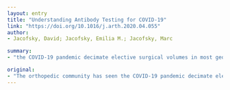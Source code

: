 ```yaml
---
layout: entry
title: "Understanding Antibody Testing for COVID-19"
link: "https://doi.org/10.1016/j.arth.2020.04.055"
author:
- Jacofsky, David; Jacofsky, Emilia M.; Jacofsky, Marc

summary:
- "the COVID-19 pandemic decimate elective surgical volumes in most geographies. Many believe testing for the presence of antibodies on a widespread scale could drive evidence-based decision making. Education about the role and science of such testing is critically important for programs to be effectively understood and managed. Testing for antibodies on an individual and societal scale could help drive evidence based decision-making. Students are concerned about how to appropriately begin to return to work and community activity in a safe and responsible manner."

original:
- "The orthopedic community has seen the COVID-19 pandemic decimate elective surgical volumes in most geographies. Patients and essential workers, such as healthcare providers, remain rightfully concerned about how to appropriately begin to return to work and community activity in a safe and responsible manner. Many believe that testing for the presence of antibodies on a widespread scale could help drive evidence-based decision making, both on an individual and societal scale. Much information, and an equal amount of misinformation, has been produced on antibody testing. Education about the role and science of such testing is critically important for programs to be effectively understood and managed."
---
```


